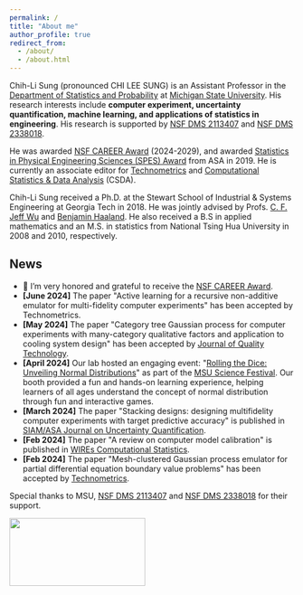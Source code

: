 ```yaml
---
permalink: /
title: "About me"
author_profile: true
redirect_from: 
  - /about/
  - /about.html
---
```

Chih-Li Sung (pronounced CHI LEE SUNG) is an Assistant Professor in the [Department of Statistics and Probability](https://stt.natsci.msu.edu/) at [Michigan State University](https://msu.edu/). His research interests include **computer experiment, uncertainty quantification, machine learning, and applications of statistics in engineering**. His research is supported by [NSF DMS 2113407](https://www.nsf.gov/awardsearch/showAward?AWD_ID=2113407&HistoricalAwards=false) and [NSF DMS 2338018](https://www.nsf.gov/awardsearch/showAward?AWD_ID=2338018).


He was awarded [NSF CAREER Award](https://www.nsf.gov/awardsearch/showAward?AWD_ID=2338018) (2024-2029), and awarded [Statistics in Physical Engineering Sciences (SPES) Award](https://www.amstat.org/your-career/awards/statistics-in-physical-engineering-sciences-award) from ASA in 2019. He is currently an associate editor for [Technometrics](https://www.tandfonline.com/toc/utch20/current) and [Computational Statistics & Data Analysis](https://www.sciencedirect.com/journal/computational-statistics-and-data-analysis) (CSDA). 

Chih-Li Sung received a Ph.D. at the Stewart School of Industrial & Systems Engineering at Georgia Tech in 2018. He was jointly advised by Profs. [C. F. Jeff Wu](https://www2.isye.gatech.edu/~jeffwu/) and [Benjamin Haaland](https://medicine.utah.edu/faculty/mddetail/u6012617). He also received a B.S in applied mathematics and an M.S. in statistics from National Tsing Hua University in 2008 and 2010, respectively. 

News 
------

* 📌 I’m very honored and grateful to receive the [NSF CAREER Award](https://www.nsf.gov/awardsearch/showAward?AWD_ID=2338018). 
* **[June 2024]** The paper "Active learning for a recursive non-additive emulator for multi-fidelity computer experiments" has been accepted by Technometrics.
* **[May 2024]** The paper "Category tree Gaussian process for computer experiments with many-category qualitative factors and application to cooling system design" has been accepted by [Journal of Quality Technology](https://doi.org/10.1080/00224065.2024.2359431).
* **[April 2024]** Our lab hosted an engaging event: "[Rolling the Dice: Unveiling Normal Distributions](https://sciencefestival.msu.edu/Event/View/129)" as part of the [MSU Science Festival](https://sciencefestival.msu.edu/). Our booth provided a fun and hands-on learning experience, helping learners of all ages understand the concept of normal distribution through fun and interactive games. 
* **[March 2024]** The paper "Stacking designs: designing multifidelity computer experiments with target predictive accuracy" is published in [SIAM/ASA Journal on Uncertainty Quantification](https://epubs.siam.org/doi/full/10.1137/22M1532007). 
* **[Feb 2024]** The paper "A review on computer model calibration" is published in [WIREs Computational Statistics](https://doi.org/10.1002/wics.1645). 
* **[Feb 2024]** The paper "Mesh-clustered Gaussian process emulator for partial differential equation boundary value problems" has been accepted by [Technometrics](https://doi.org/10.1080/00401706.2024.2320211). 


Special thanks to MSU, [NSF DMS 2113407](https://www.nsf.gov/awardsearch/showAward?AWD_ID=2113407&HistoricalAwards=false) and [NSF DMS 2338018](https://www.nsf.gov/awardsearch/showAward?AWD_ID=2338018) for their support.

<img src='/images/MSUNSF.png' width="240" height="120" style="float:left">
